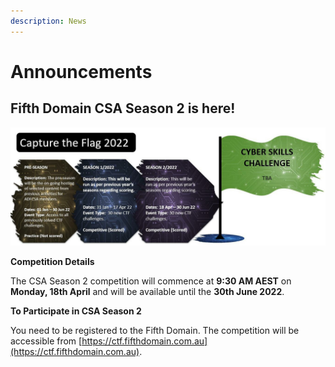 ```yaml
---
description: News
---
```


# Announcements

## Fifth Domain CSA Season 2 is here!

![](<.gitbook/assets/CFT Season.png>)

**Competition Details**

The CSA Season 2 competition will commence at **9:30 AM AEST** on **Monday, 18th April** and will be available until the **30th June 2022**.

**To Participate in CSA Season 2**

You need to be registered to the Fifth Domain. The competition will be accessible from [https://ctf.fifthdomain.com.au](https://ctf.fifthdomain.com.au).
